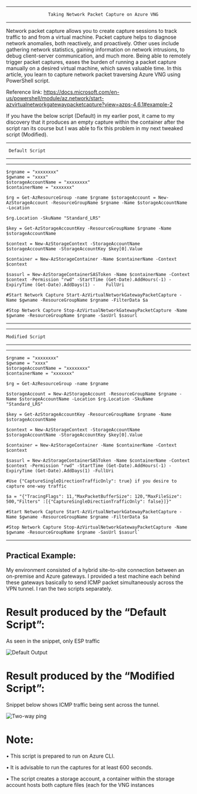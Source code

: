 *******************************************************************************************

                    Taking Network Packet Capture on Azure VNG
          
*******************************************************************************************

Network packet capture allows you to create capture sessions to track traffic to and from a virtual machine. Packet capture helps to diagnose network anomalies, both reactively, and proactively. Other uses include gathering network statistics, gaining information on network intrusions, to debug client-server communication, and much more. Being able to remotely trigger packet captures, eases the burden of running a packet capture manually on a desired virtual machine, which saves valuable time. In this article, you learn to capture network packet traversing Azure VNG using PowerShell script.

Reference link: https://docs.microsoft.com/en-us/powershell/module/az.network/start-azvirtualnetworkgatewaypacketcapture?view=azps-4.6.1#example-2

If you have the below script (Default) in my earlier post, it came to my discovery that it produces an empty capture within the container after the script ran its course but I was able to fix this problem in my next tweaked script (Modified).

**************************
       
     Default Script
       
**************************



********************************************************************************************************************************************************************************

    $rgname = "xxxxxxxx" 
    $gwname = "xxxx" 
    $storageAccountName = "xxxxxxxx" 
    $containerName = "xxxxxxx"

    $rg = Get-AzResourceGroup -name $rgname $storageAccount = New-AzStorageAccount -ResourceGroupName $rgname -Name $storageAccountName -Location 

    $rg.Location -SkuName "Standard_LRS" 

    $key = Get-AzStorageAccountKey -ResourceGroupName $rgname -Name $storageAccountName 

    $context = New-AzStorageContext -StorageAccountName $storageAccountName -StorageAccountKey $key[0].Value 

    $container = New-AzStorageContainer -Name $containerName -Context $context 

    $sasurl = New-AzStorageContainerSASToken -Name $containerName -Context $context -Permission "rwd" -StartTime (Get-Date).AddHours(-1) -ExpiryTime (Get-Date).AddDays(1) -    FullUri

    #Start Network Capture Start-AzVirtualNetworkGatewayPacketCapture -Name $gwname -ResourceGroupName $rgname -FilterData $a

    #Stop Network Capture Stop-AzVirtualNetworkGatewayPacketCapture -Name $gwname -ResourceGroupName $rgname -SasUrl $sasurl

********************************************************************************************************************************************************************************



**************************

    Modified Script

**************************



********************************************************************************************************************************************************************************

    $rgname = "xxxxxxxx" 
    $gwname = "xxxx" 
    $storageAccountName = "xxxxxxxx" 
    $containerName = "xxxxxxx"

    $rg = Get-AzResourceGroup -name $rgname 

    $storageAccount = New-AzStorageAccount -ResourceGroupName $rgname -Name $storageAccountName -Location $rg.Location -SkuName "Standard_LRS" 

    $key = Get-AzStorageAccountKey -ResourceGroupName $rgname -Name $storageAccountName 

    $context = New-AzStorageContext -StorageAccountName $storageAccountName -StorageAccountKey $key[0].Value 

    $container = New-AzStorageContainer -Name $containerName -Context $context 

    $sasurl = New-AzStorageContainerSASToken -Name $containerName -Context $context -Permission "rwd" -StartTime (Get-Date).AddHours(-1) -ExpiryTime (Get-Date).AddDays(1) -FullUri

    #Use {"CaptureSingleDirectionTrafficOnly": true} if you desire to capture one-way traffic 

    $a = "{"TracingFlags": 11,"MaxPacketBufferSize": 120,"MaxFileSize": 500,"Filters" :[{"CaptureSingleDirectionTrafficOnly": false}]}"

    #Start Network Capture Start-AzVirtualNetworkGatewayPacketCapture -Name $gwname -ResourceGroupName $rgname -FilterData $a

    #Stop Network Capture Stop-AzVirtualNetworkGatewayPacketCapture -Name $gwname -ResourceGroupName $rgname -SasUrl $sasurl`

********************************************************************************************************************************************************************************


## Practical Example:

My environment consisted of a hybrid site-to-site connection between an on-premise and Azure gateways. I provided a test machine each behind these gateways basically to send ICMP packet simultaneously across the VPN tunnel. I ran the two scripts separately. 

# Result produced by the “Default Script”:
As seen in the snippet, only ESP traffic 

![Default Output](https://user-images.githubusercontent.com/40485440/92325187-80574e80-f040-11ea-9227-f9977d6c5b78.png)

# Result produced by the “Modified Script”:
Snippet below shows ICMP traffic being sent across the tunnel. 

![Two-way ping](https://user-images.githubusercontent.com/40485440/92325198-96650f00-f040-11ea-89c4-ff904c7e30fc.png)

# Note:

•	This script is prepared to run on Azure CLI.

•	It is advisable to run the captures for at least 600 seconds.

•	The script creates a storage account, a container within the storage account hosts both capture files (each for the VNG instances




